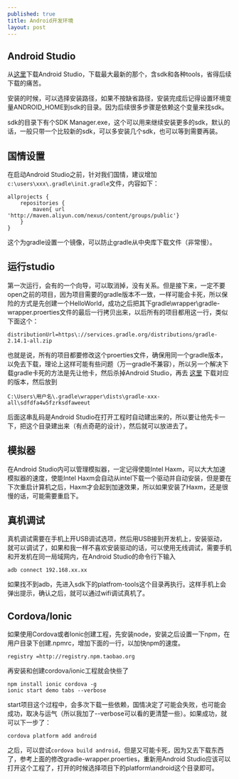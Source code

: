 ```yaml
---
published: true
title: Android开发环境
layout: post
---
```

## Android Studio

从[这里](http://www.androiddevtools.cn/)下载Android Studio，下载最大最新的那个，含sdk和各种tools，省得后续下载的痛苦。

安装的时候，可以选择安装路径，如果不按缺省路径，安装完成后记得设置环境变量ANDROID_HOME到sdk的目录。因为后续很多步骤是依赖这个变量来找sdk。

sdk的目录下有个SDK Manager.exe，这个可以用来继续安装更多的sdk，默认的话，一般只带一个比较新的sdk，可以多安装几个sdk，也可以等到需要再装。

## 国情设置

在启动Android Studio之前，针对我们国情，建议增加`c:\users\xxx\.gradle\init.gradle`文件，内容如下：

```
allprojects {
    repositories {
        maven{ url 'http://maven.aliyun.com/nexus/content/groups/public'}
    }
}
```

这个为gradle设置一个镜像，可以防止gradle从中央库下载文件（非常慢）。

## 运行studio

第一次运行，会有的一个向导，可以取消掉，没有关系。但是接下来，一定不要open之前的项目，因为项目需要的gradle版本不一致，一样可能会卡死，所以保险的方式是先创建一个HelloWorld，成功之后把其下gradle\wrapper\gradle-wrapper.proerties文件的最后一行拷贝出来，以后所有的项目都用这一行，类似下面这个：

```
distributionUrl=https\://services.gradle.org/distributions/gradle-2.14.1-all.zip
```

也就是说，所有的项目都要修改这个proerties文件，确保用同一个gradle版本，以免去下载，理论上这样可能有些问题（万一gradle不兼容），所以另一个解决下载gradle卡死的方法是先让他卡，然后杀掉Android Studio，再去 [这里](http://services.gradle.org/distributions/) 下载对应的版本，然后放到

```
C:\Users\用户名\.gradle\wrapper\dists\gradle-xxx-all\sdfdfa4w5fzrksdfaweeut
```

后面这串乱码是Android Studio在打开工程时自动建出来的，所以要让他先卡一下，把这个目录建出来（有点奇葩的设计），然后就可以放进去了。


## 模拟器

在Android Studio内可以管理模拟器，一定记得使能Intel Haxm，可以大大加速模拟器的速度，使能Intel Haxm会自动从intel下载一个驱动并自动安装，但是要在下次重启计算机之后，Haxm才会起到加速效果，所以如果安装了Haxm，还是很慢的话，可能需要重启下。

## 真机调试

真机调试需要在手机上开USB调试选项，然后用USB接到开发机上，安装驱动，就可以调试了，如果和我一样不喜欢安装驱动的话，可以使用无线调试，需要手机和开发机在同一局域网内，在Android Studio的命令行下输入

```
adb connect 192.168.xx.xx
```

如果找不到adb，先进入sdk下的platfrom-tools这个目录再执行。这样手机上会弹出提示，确认之后，就可以通过wifi调试真机了。

## Cordova/Ionic

如果使用Cordova或者Ionic创建工程，先安装node，安装之后设置一下npm，在用户目录下创建.npmrc，增加下面的一行，以加快npm的速度。

```
registry =http://registry.npm.taobao.org
```

再安装和创建cordova/ionic工程就会快些了

```
npm install ionic cordova -g
ionic start demo tabs --verbose
```

start项目这个过程中，会多次下载一些依赖，国情决定了可能会失败，也可能会成功，取决与运气（所以我加了--verbose可以看的更清楚一些）。如果成功，就可以下一步了：

```
cordova platform add android
```

之后，可以尝试`cordova build android`，但是又可能卡死，因为又去下载东西了，参考上面的修改gradle-wrapper.proerties，重新用Android Studio应该可以打开这个工程了，打开的时候选择项目下的platform\android这个目录即可。
